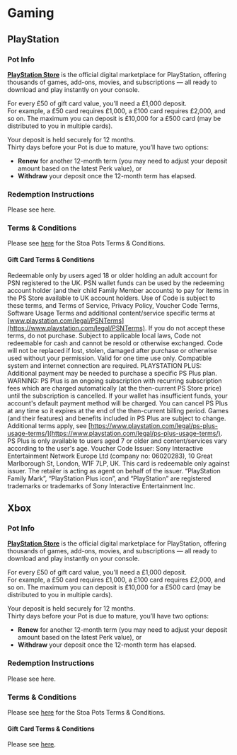 # Gaming

## PlayStation

### Pot Info

[**PlayStation Store**](https://store.playstation.com) is the official digital marketplace for PlayStation, offering thousands of games, add-ons, movies, and subscriptions — all ready to download and play instantly on your console.

For every £50 of gift card value, you'll need a £1,000 deposit.\
For example, a £50 card requires £1,000, a £100 card requires £2,000, and so on. The maximum you can deposit is £10,000 for a £500 card (may be distributed to you in multiple cards).

Your deposit is held securely for 12 months.\
Thirty days before your Pot is due to mature, you’ll have two options:

* **Renew** for another 12-month term (you may need to adjust your deposit amount based on the latest Perk value), or
* **Withdraw** your deposit once the 12-month term has elapsed.

### Redemption Instructions

Please see here.

### Terms & Conditions

Please see [here](https://app.stoa.money/terms-and-conditions) for the Stoa Pots Terms & Conditions.

#### Gift Card Terms & Conditions

Redeemable only by users aged 18 or older holding an adult account for PSN registered to the UK. PSN wallet funds can be used by the redeeming account holder (and their child Family Member accounts) to pay for items in the PS Store available to UK account holders. Use of Code is subject to these terms, and Terms of Service, Privacy Policy, Voucher Code Terms, Software Usage Terms and additional content/service specific terms at [www.playstation.com/legal/PSNTerms](https://www.playstation.com/legal/PSNTerms). If you do not accept these terms, do not purchase. Subject to applicable local laws, Code not redeemable for cash and cannot be resold or otherwise exchanged. Code will not be replaced if lost, stolen, damaged after purchase or otherwise used without your permission. Valid for one time use only. Compatible system and internet connection are required. PLAYSTATION PLUS: Additional payment may be needed to purchase a specific PS Plus plan. WARNING: PS Plus is an ongoing subscription with recurring subscription fees which are charged automatically (at the then-current PS Store price) until the subscription is cancelled. If your wallet has insufficient funds, your account's default payment method will be charged. You can cancel PS Plus at any time so it expires at the end of the then-current billing period. Games (and their features) and benefits included in PS Plus are subject to change. Additional terms apply, see [https://www.playstation.com/legal/ps-plus-usage-terms/](https://www.playstation.com/legal/ps-plus-usage-terms/). PS Plus is only available to users aged 7 or older and content/services vary according to the user's age. Voucher Code Issuer: Sony Interactive Entertainment Network Europe Ltd (company no: 06020283), 10 Great Marlborough St, London, W1F 7LP, UK. This card is redeemable only against issuer. The retailer is acting as agent on behalf of the issuer. “PlayStation Family Mark”, “PlayStation Plus icon”, and “PlayStation” are registered trademarks or trademarks of Sony Interactive Entertainment Inc.

## Xbox

### Pot Info

[**PlayStation Store**](https://store.playstation.com) is the official digital marketplace for PlayStation, offering thousands of games, add-ons, movies, and subscriptions — all ready to download and play instantly on your console.

For every £50 of gift card value, you'll need a £1,000 deposit.\
For example, a £50 card requires £1,000, a £100 card requires £2,000, and so on. The maximum you can deposit is £10,000 for a £500 card (may be distributed to you in multiple cards).

Your deposit is held securely for 12 months.\
Thirty days before your Pot is due to mature, you’ll have two options:

* **Renew** for another 12-month term (you may need to adjust your deposit amount based on the latest Perk value), or
* **Withdraw** your deposit once the 12-month term has elapsed.

### Redemption Instructions

Please see here.

### Terms & Conditions

Please see [here](https://app.stoa.money/terms-and-conditions) for the Stoa Pots Terms & Conditions.

#### Gift Card Terms & Conditions

Please see [here](https://support.microsoft.com/en-gb/account-billing/microsoft-gift-cards-terms-and-conditions-94295a5a-a0bb-070e-1d15-2145344b741d).
